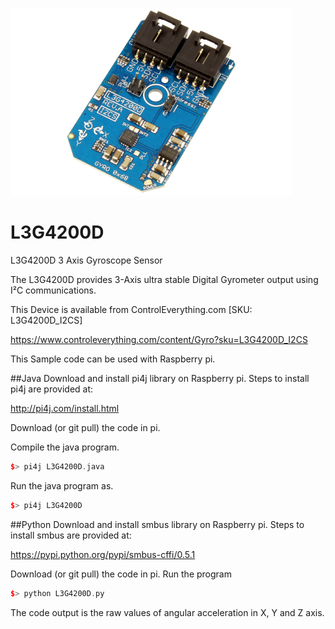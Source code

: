 [![L3G4200D](L3G4200D_I2CS.png)](https://www.controleverything.com/content/Gyro?sku=L3G4200D_I2CS)
# L3G4200D
L3G4200D 3 Axis Gyroscope Sensor

The L3G4200D provides 3-Axis ultra stable Digital Gyrometer output using I²C communications.

This Device is available from ControlEverything.com [SKU: L3G4200D_I2CS]

https://www.controleverything.com/content/Gyro?sku=L3G4200D_I2CS

This Sample code can be used with Raspberry pi.

##Java 
Download and install pi4j library on Raspberry pi. Steps to install pi4j are provided at:

http://pi4j.com/install.html

Download (or git pull) the code in pi.

Compile the java program.
```cpp
$> pi4j L3G4200D.java
```

Run the java program as.
```cpp
$> pi4j L3G4200D
```

##Python 
Download and install smbus library on Raspberry pi. Steps to install smbus are provided at:

https://pypi.python.org/pypi/smbus-cffi/0.5.1

Download (or git pull) the code in pi. Run the program

```cpp
$> python L3G4200D.py
```

The code output is the raw values of angular acceleration in X, Y and Z axis.
